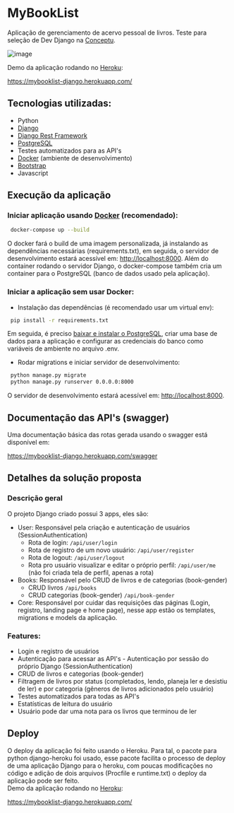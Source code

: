 # MyBookList

Aplicação de gerenciamento de acervo pessoal de livros. Teste para seleção de Dev Django na [Conceptu](https://www.conceptu.ind.br/).

![image](https://user-images.githubusercontent.com/52494917/124398823-2968e700-dcee-11eb-964c-d9f928b1fd16.png)

Demo da aplicação rodando no [Heroku](https://www.heroku.com/):

https://mybooklist-django.herokuapp.com/

## Tecnologias utilizadas:

* Python
* [Django](https://www.djangoproject.com/)
* [Django Rest Framework](https://www.django-rest-framework.org/)
* [PostgreSQL](https://www.postgresql.org/)
* Testes automatizados para as API's
* [Docker](https://www.docker.com/) (ambiente de desenvolvimento)
* [Bootstrap](https://getbootstrap.com/)
* Javascript

## Execução da aplicação
### Iniciar aplicação usando [Docker](https://www.docker.com/) (recomendado):
```bash
 docker-compose up --build
```
O docker fará o build de uma imagem personalizada, já instalando as dependências necessárias (requirements.txt), em seguida, o servidor de desenvolvimento estará acessível em: [http://localhost:8000](http://localhost:8000). Além do container rodando o servidor Django, o docker-compose também cria um container para o PostgreSQL (banco de dados usado pela aplicação).

### Iniciar a aplicação sem usar Docker:

- Instalação das dependências (é recomendado usar um virtual env):
```bash
 pip install -r requirements.txt
```
Em seguida, é preciso [baixar e instalar o PostgreSQL](https://www.postgresql.org/download/), criar uma base de dados para a aplicação e configurar as credenciais do banco como variáveis de ambiente no arquivo .env.

- Rodar migrations e iniciar servidor de desenvolvimento:
```bash
 python manage.py migrate 
 python manage.py runserver 0.0.0.0:8000
```
O servidor de desenvolvimento estará acessível em: [http://localhost:8000](http://localhost:8000).

## Documentação das API's (swagger)

Uma documentação básica das rotas gerada usando o swagger está disponível em:

https://mybooklist-django.herokuapp.com/swagger

## Detalhes da solução proposta

### Descrição geral
O projeto Django criado possui 3 apps, eles são:

* User: Responsável pela criação e autenticação de usuários (SessionAuthentication) 
   * Rota de login: ```/api/user/login```
   * Rota de registro de um novo usuário: ```/api/user/register```
   * Rota de logout: ```/api/user/logout```
   * Rota pro usuário visualizar e editar o próprio perfil: ```/api/user/me``` (não foi criada tela de perfil, apenas a rota)
* Books: Responsável pelo CRUD de livros e de categorias (book-gender)
   * CRUD livros ```/api/books```
   * CRUD categorias (book-gender) ```/api/book-gender```
* Core: Responsável por cuidar das requisições das páginas (Login, registro, landing page e home page), nesse app estão os templates, migrations e models da aplicação.


### Features:
* Login e registro de usuários
* Autenticação para acessar as API's - Autenticação por sessão do próprio Django (SessionAuthentication)
* CRUD de livros e categorias (book-gender) 
* Filtragem de livros por status (completados, lendo, planeja ler e desistiu de ler) e por categoria (gêneros de livros adicionados pelo usuário)
* Testes automatizados para todas as API's
* Estatísticas de leitura do usuário
* Usuário pode dar uma nota para os livros que terminou de ler 

## Deploy
O deploy da aplicação foi feito usando o Heroku. Para tal, o pacote para python django-heroku foi usado, esse pacote facilita o processo de deploy de uma aplicação Django para o heroku, com poucas modificações no código e adição de dois arquivos (Procfile e runtime.txt) o deploy da aplicação pode ser feito.  
Demo da aplicação rodando no [Heroku](https://www.heroku.com/):

https://mybooklist-django.herokuapp.com/




